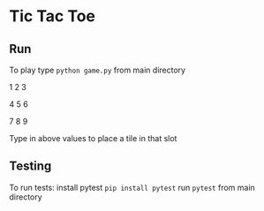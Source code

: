 # Tic Tac Toe
## Run
To play type ```python game.py``` from main directory 
 
1 2 3 


4 5 6 

7 8 9 


Type in above values to place a tile in that slot

## Testing
To run tests:
install pytest ```pip install pytest```
run ```pytest``` from main directory
